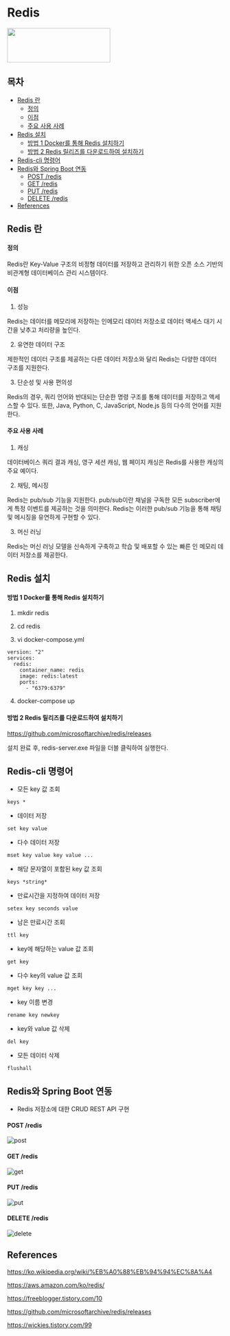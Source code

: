 # Redis
<img src="https://media.vlpt.us/images/limsubin/post/ac3da3f4-ead2-4790-8cd3-eda18726ac6f/redis.png" width="240" height="80">

## 목차

- [Redis 란](#redis-란)
    + [정의](#정의)
    + [이점](#이점)
    + [주요 사용 사례](#주요-사용-사례)
- [Redis 설치](#redis-설치)
    + [방법 1 Docker를 통해 Redis 설치하기](#방법-1-docker를-통해-redis-설치하기)
    + [방법 2 Redis 릴리즈를 다운로드하여 설치하기](#방법-2-redis-릴리즈를-다운로드하여-설치하기)
- [Redis-cli 명령어](#redis-cli-명령어)
- [Redis와 Spring Boot 연동](#redis와-spring-boot-연동)
    + [POST /redis](#post--redis)
    + [GET /redis](#get--redis)
    + [PUT /redis](#put--redis)
    + [DELETE /redis](#delete--redis)
- [References](#references)

## Redis 란

#### 정의
Redis란 Key-Value 구조의 비정형 데이터를 저장하고 관리하기 위한 오픈 소스 기반의 비관계형 데이터베이스 관리 시스템이다.

#### 이점

1. 성능

Redis는 데이터를 메모리에 저장하는 인메모리 데이터 저장소로 데이터 액세스 대기 시간을 낮추고 처리량을 높인다.

2. 유연한 데이터 구조

제한적인 데이터 구조를 제공하는 다른 데이터 저장소와 달리 Redis는 다양한 데이터 구조를 지원한다.
    
3. 단순성 및 사용 편의성

Redis의 경우, 쿼리 언어와 반대되는 단순한 명령 구조를 통해 데이터를 저장하고 액세스할 수 있다. 또한, Java, Python, C, JavaScript, Node.js 등의 다수의 언어를 지원한다.

#### 주요 사용 사례

1. 캐싱

데이터베이스 쿼리 결과 캐싱, 영구 세션 캐싱, 웹 페이지 캐싱은 Redis를 사용한 캐싱의 주요 예이다.

2. 채팅, 메시징

Redis는 pub/sub 기능을 지원한다. pub/sub이란 채널을 구독한 모든 subscriber에게 특정 이벤트를 제공하는 것을 의미한다. Redis는 이러한 pub/sub 기능을 통해 채팅 및 메시징을 유연하게 구현할 수 있다.

3. 머신 러닝

Redis는 머신 러닝 모델을 신속하게 구축하고 학습 및 배포할 수 있는 빠른 인 메모리 데이터 저장소를 제공한다.

## Redis 설치

#### 방법 1 Docker를 통해 Redis 설치하기

1. mkdir redis

2. cd redis

3. vi docker-compose.yml

```
version: "2"
services:
  redis:
    container_name: redis
    image: redis:latest
    ports:
      - "6379:6379"
```

4. docker-compose up


#### 방법 2 Redis 릴리즈를 다운로드하여 설치하기

<https://github.com/microsoftarchive/redis/releases>

설치 완료 후, redis-server.exe 파일을 더블 클릭하여 실행한다.

## Redis-cli 명령어

- 모든 key 값 조회
```
keys *
```

- 데이터 저장
```
set key value
```

- 다수 데이터 저장
```
mset key value key value ...
```

- 해당 문자열이 포함된 key 값 조회
```
keys *string*
```

- 만료시간을 지정하여 데이터 저장
```
setex key seconds value
```

- 남은 만료시간 조회
```
ttl key
```

- key에 해당하는 value 값 조회
```
get key
```

- 다수 key의 value 값 조회
```
mget key key ...
```

- key 이름 변경
```
rename key newkey
```

- key와 value 값 삭제
```
del key
```

- 모든 데이터 삭제
```
flushall
```

## Redis와 Spring Boot 연동

- Redis 저장소에 대한 CRUD REST API 구현

#### POST /redis
![post](/uploads/e2f6683efff3e6887ee3ffa28d67aad9/post.JPG)

#### GET /redis
![get](/uploads/da14df263bb053a454d7de1affb42a7f/get.JPG)

#### PUT /redis
![put](/uploads/078a741bf812e72487e684876ca719f8/put.JPG)

#### DELETE /redis
![delete](/uploads/3b785d99a46ddc80caf89605847d104a/delete.JPG)

## References

<https://ko.wikipedia.org/wiki/%EB%A0%88%EB%94%94%EC%8A%A4>

<https://aws.amazon.com/ko/redis/>

<https://freeblogger.tistory.com/10>

<https://github.com/microsoftarchive/redis/releases>

<https://wickies.tistory.com/99>
